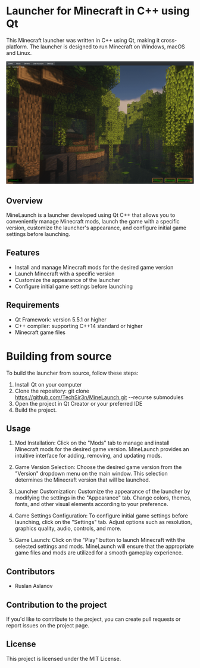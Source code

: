 # Launcher for Minecraft in C++ using Qt
This Minecraft launcher was written in C++ using Qt, making it cross-platform. The launcher is designed to run Minecraft on Windows, macOS and Linux.

![MineLaunch Screenshot](https://github.com/TechSir3n/MineLaunch/blob/main/resources/launcher_view.png)

## Overview
MineLaunch is a launcher developed using Qt C++ that allows you to conveniently manage Minecraft mods, launch the game with a specific version, customize the launcher's appearance, and configure initial game settings before launching.

## Features
- Install and manage Minecraft mods for the desired game version
- Launch Minecraft with a specific version
- Customize the appearance of the launcher
- Configure initial game settings before launching

## Requirements
- Qt Framework: version 5.5.1 or higher
- C++ compiler: supporting C++14 standard or higher
- Minecraft game files

# Building from source
To build the launcher from source, follow these steps:

1. Install Qt on your computer
2. Clone the repository: git clone https://github.com/TechSir3n/MineLaunch.git --recurse submodules
3. Open the project in Qt Creator or your preferred IDE
4. Build the project.

## Usage
1. Mod Installation: Click on the "Mods" tab to manage and install Minecraft mods for the desired game version. MineLaunch provides an intuitive interface for adding, removing, and updating mods.

2. Game Version Selection: Choose the desired game version from the "Version" dropdown menu on the main window. This selection determines the Minecraft version that will be launched.

3. Launcher Customization: Customize the appearance of the launcher by modifying the settings in the "Appearance" tab. Change colors, themes, fonts, and other visual elements according to your preference.

4. Game Settings Configuration: To configure initial game settings before launching, click on the "Settings" tab. Adjust options such as resolution, graphics quality, audio, controls, and more.

5. Game Launch: Click on the "Play" button to launch Minecraft with the selected settings and mods. MineLaunch will ensure that the appropriate game files and mods are utilized for a smooth gameplay experience.

## Contributors
- Ruslan Aslanov

## Contribution to the project
If you'd like to contribute to the project, you can create pull requests or report issues on the project page.

## License
This project is licensed under the MIT License.
